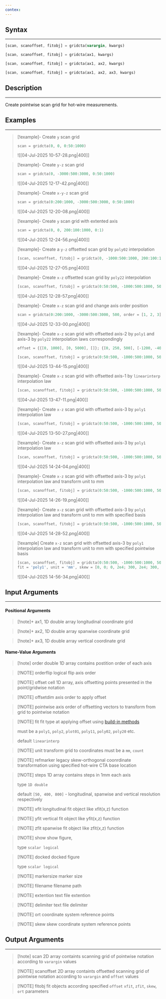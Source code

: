 ```yaml
---
contex:
---
```

## Syntax
---
```octave
[scan, scanoffset, fitobj] = gridcta(varargin, kwargs)

[scan, scanoffset, fitobj] = gridcta(ax1, kwargs)

[scan, scanoffset, fitobj] = gridcta(ax1, ax2, kwargs)

[scan, scanoffset, fitobj] = gridcta(ax1, ax2, ax3, kwargs)
```
## Description
---
Create pointwise scan grid for hot-wire measurements.
## Examples
---

> [!example]- Create `y` scan grid
> ```octave
> scan = gridcta(0, 0, 0:50:1000)
> ```
> ![[04-Jul-2025 10-57-28.png\|400]]

> [!example]- Create `y-z` scan grid
> ```octave
> scan = gridcta(0, -3000:500:3000, 0:50:1000)
> ```
> ![[04-Jul-2025 12-17-42.png\|400]]

> [!example]- Create `x-y-z` scan grid
> ```octave
> scan = gridcta(0:200:1000, -3000:500:3000, 0:50:1000)
> ```
> ![[04-Jul-2025 12-20-08.png\|400]]

> [!example]- Create `y` scan grid with extented axis
> ```octave
> scan = gridcta(0, 0, 200:100:1000, 0:1)
> ```
> ![[04-Jul-2025 12-24-56.png\|400]]

> [!example]- Create a `y-z` offsetted scan grid  by `poly02` interpolation
> ```octave
> [scan, scanoffset, fitobj] = gridcta(0, -1000:500:1000, 200:100:1000, offset = {0, [-1000, -800, -400, 0, 400, 800, 1000], [-425, -356, -314, -300, -314, -356, -425]}, fit = 'poly02')
> ```
> ![[04-Jul-2025 12-27-05.png\|400]]

> [!example]- Create `x-z` offsetted scan grid by `poly22` interpolation
> ```octave
> [scan, scanoffset, fitobj] = gridcta(0:50:500, -1000:500:1000, 500, offset = {[0, 250, 500], [-1200, -400, 400, 1200], [-425, -314, -314, -425, -325, -303, -303, -325, 275, 297, 297, 275]}, fit = 'poly22')
> ```
> ![[04-Jul-2025 12-28-57.png\|400]]

> [!example]- Create `x-z` scan grid and change axis order position
> ```octave
> scan = gridcta(0:200:1000, -3000:500:3000, 500, order = [1, 2, 3])
> ```
> ![[04-Jul-2025 12-33-00.png\|400]]

> [!example]- Create `x-z` scan grid with offsetted axis-2 by `poly1` and axis-3 by `poly22` interpolation laws correspondingly
> ```octave
> offset = {{[0, 1000], [0, 5000], []}; {[0, 250, 500], [-1200, -400, 400, 1200], [-425, -314, -314, -425, -325, -303, -303, -325, 275, 297, 297, 275]}};
> 
> [scan, scanoffset, fitobj] = gridcta(0:50:500, -1000:500:1000, 500, offset = offset, offsetdim = [2, 3], fit = {'poly1', 'poly22'})
> ```
> ![[04-Jul-2025 13-44-15.png\|400]]
> > 

> [!example]- Create `x-z` scan grid with offsetted axis-1 by `linearinterp` interpolation law
> ```octave
> [scan, scanoffset, fitobj] = gridcta(0:50:500, -1000:500:1000, 500, offset = {[0, 100, 200], [0, 200, 600], []}, offsetdim = 1, fit = 'linearinterp')
> ```
>  ![[04-Jul-2025 13-47-11.png\|400]]

> [!example]- Create `x-z` scan grid with offsetted axis-3 by `poly1` interpolation law
> ```octave
> [scan, scanoffset, fitobj] = gridcta(0:50:500, -1000:500:1000, 500, offset = {[], [0, 100], [0, 500]}, offsetdim = 3, fit = 'poly1')
> ```
> ![[04-Jul-2025 13-50-27.png\|400]]

> [!example]- Create `x-z` scan grid with offsetted axis-3 by `poly1` interpolation law
> ```octave
> [scan, scanoffset, fitobj] = gridcta(0:50:500, -1000:500:1000, 500, offset = {[0, 100], [], [0, 500]}, offsetdim = 3, fit = 'poly1')
> ```
> ![[04-Jul-2025 14-24-04.png\|400]]

> [!example]- Create `x-z` scan grid with offsetted axis-3 by `poly1` interpolation law and transform unit to mm
> ```octave
> [scan, scanoffset, fitobj] = gridcta(0:50:500, -1000:500:1000, 500, offset = {[0, 100], [], [0, 500]}, offsetdim = 3, fit = 'poly1', unit = 'mm')
> ```
> ![[04-Jul-2025 14-26-19.png\|400]]
 
> [!example]- Create `x-z` scan grid with offsetted axis-3 by `poly1` interpolation law and transform unit to mm with specified basis
> ```octave
> [scan, scanoffset, fitobj] = gridcta(0:50:500, -1000:500:1000, 500, offset = {[0, 100], [], [0, 500]}, offsetdim = 3, fit = 'poly1', unit = 'mm', refmarker = 'n9')
> ```
> ![[04-Jul-2025 14-28-52.png\|400]]

> [!example] Create `x-z` scan grid with offsetted axis-3 by `poly1` interpolation law and transform unit to mm with specified pointwise basis
> ```octave
> [scan, scanoffset, fitobj] = gridcta(0:50:500, -1000:500:1000, 500, offset = {[0, 100], [], [0, 500]}, offsetdim = 3, 
> fit = 'poly1', unit = 'mm', skew = [0, 0; 0, 2e4; 300, 2e4; 300, 0], ort = [113.9, 63.7; 113.9, 112.4; 126.8, 118.9; 126.7, 70.2])
> ```
>![[04-Jul-2025 14-56-34.png\|400]]

## Input Arguments
---
#### Positional Arguments

>[!note]+ ax1, 1D double array
>longitudinal coordinate grid

>[!note]+ ax2, 1D double array
>spanwise coordinate grid

>[!note]+ ax3, 1D double array
>vertical coordinate grid
#### Name-Value Arguments

>[!note] order
>double 1D array contains postition order of each axis

> [!NOTE] orderflip
> logical flip axis order

> [!NOTE] offset
> cell 1D array, axis offsetting points presented in the point/gridwise notation

> [!NOTE] offsetdim
> axis order to apply offset

> [!NOTE] pointwise
> axis order of offsetting vectors to transform from grid to pointwise notation

> [!NOTE] fit
> fit type at applying offset using [build-in methods](https://www.mathworks.com/help/curvefit/fit.html#bto2vuv-1-fitType)
> 
> must be a `poly1`, `poly2`, `plot01`, `poly11`, `poly02`, `poly20` etc.
> 
> default `linearinterp`

> [!NOTE] unit
> transform grid to coordinates 
> must be a `mm`, `count`

> [!NOTE] refmarker
> legacy skew-orthogonal coonrdinate transformation using specified hot-wire CTA base location

> [!NOTE] steps
> 1D array contains steps in 1mm each axis
> 
> type `1D double`
> 
> default `[50, 400, 800]` - longitudinal, spanwise and vertical resolution respectively

> [!NOTE] xfit
> longitudinal fit object like xfit(x,z) function

> [!NOTE] yfit
> vertical fit object like yfit(x,z) function

> [!NOTE] zfit
> spanwise fit object like zfit(x,z) function

> [!NOTE] show
> show figure, 
> 
> type `scalar logical`

> [!NOTE] docked
> docked figure
> 
> type `scalar logical`

> [!NOTE] markersize
> marker size

> [!NOTE] filename
> filename path

> [!NOTE] extention
> text file extention

> [!NOTE] delimiter
> text file delimiter

> [!NOTE] ort
> coordinate system reference points

> [!NOTE] skew
> skew coordinate system reference points
## Output Arguments
---

> [!note] scan
> 2D array containts scanning grid of pointwise notation according to `varargin` values

> [!NOTE] scanoffset
> 2D array containts offsetted scanning grid of pointwise notation according to `varargin` and `offset` values

> [!NOTE] fitobj
> fit objects according specified `offset` `xfit`, `zfit`, `skew`, `ort` parameters

